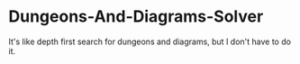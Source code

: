 # Dungeons-And-Diagrams-Solver
It's like depth first search for dungeons and diagrams, but I don't have to do it.
